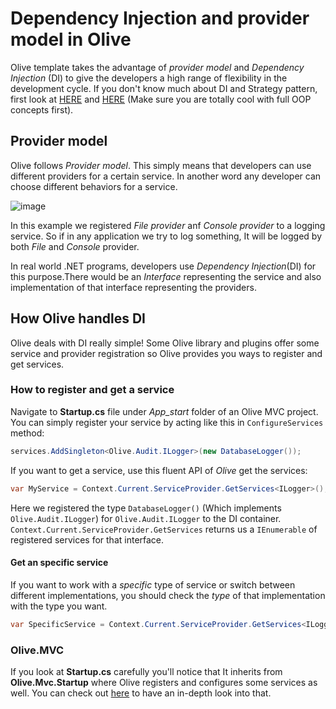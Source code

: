 # Dependency Injection and provider model in Olive

Olive template takes the advantage of *provider model* and *Dependency Injection* (DI) to give the developers a high range of flexibility in the development cycle. If you don't know much about DI and Strategy pattern, first look at [HERE](https://www.codeproject.com/Tips/657668/Dependency-Injection-DI) and [HERE](https://stackify.com/dependency-injection-c-sharp/) (Make sure you are totally cool with full OOP concepts first).

## Provider model

Olive follows *Provider model*. This simply means that developers can use different providers for a certain service. In another word any developer can choose different behaviors for a service.

![image](https://user-images.githubusercontent.com/22152065/37720232-1943a776-2d3c-11e8-9fd5-9112027d97ff.png)

In this example we registered *File provider* anf *Console provider* to a logging service. So if in any application we try to log something, It will be logged by both *File* and *Console* provider.

In real world .NET programs, developers use *Dependency Injection*(DI) for this purpose.There would be an *Interface* representing the service and also implementation of that interface representing the providers.

## How Olive handles DI

Olive deals with DI really simple! Some Olive library and plugins offer some service and provider registration so Olive provides you ways to register and get services.

### How to register and get a service

Navigate to **Startup.cs** file under *App_start* folder of an Olive MVC project. You can simply register your service by acting like this in `ConfigureServices` method:

```csharp
services.AddSingleton<Olive.Audit.ILogger>(new DatabaseLogger());
```

If you want to get a service, use this fluent API of *Olive* get the services:

```csharp
var MyService = Context.Current.ServiceProvider.GetServices<ILogger>();
```

Here we registered the type `DatabaseLogger()` (Which implements `Olive.Audit.ILogger`)  for `Olive.Audit.ILogger` to the DI container. `Context.Current.ServiceProvider.GetServices` returns us a `IEnumerable` of registered services for that interface.

#### Get an specific service

If you want to work with a *specific* type of service or switch between different implementations, you should check the *type* of that implementation with the type you want.

```csharp
var SpecificService = Context.Current.ServiceProvider.GetServices<ILogger>().Where(x => x.GetType() == typeof(DatabaseLogger)).AwaitAll(x => x.Log(auditEvent));
```

### Olive.MVC

If you look at **Startup.cs** carefully you'll notice that It inherits from **Olive.Mvc.Startup** where Olive registers and configures some services as well. You can check out [here](https://github.com/Geeksltd/Olive/blob/master/Mvc/Olive.Mvc/Utilities/Startup.cs) to have an in-depth look into that.